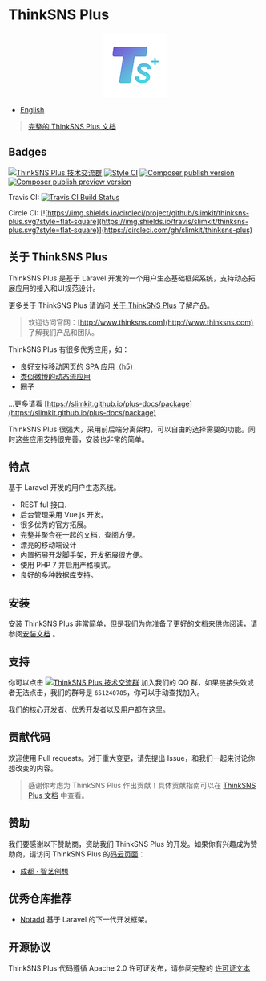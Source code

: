 # ThinkSNS Plus

<p align="center"><img src="public/plus.png"></p>

- [English](readme.md)

> [完整的 ThinkSNS Plus 文档](https://slimkit.github.io/plus-docs/)

## Badges

[![ThinkSNS Plus 技术交流群](https://img.shields.io/badge/QQ%20Group-651240785-6782d6.svg?style=flat-square)](//shang.qq.com/wpa/qunwpa?idkey=7a85a1f73b3da2b1106e10817bd3fb6414766ca7dfe102977ad698011fb01ea5)
[![Style CI](https://styleci.io/repos/76627423/shield?branch=master)](https://styleci.io/repos/76627423)
[![Composer publish version](https://img.shields.io/packagist/v/zhiyicx/thinksns-plus.svg?style=flat-square)](https://packagist.org/packages/zhiyicx/thinksns-plus)
[![Composer publish preview version](https://img.shields.io/packagist/vpre/zhiyicx/thinksns-plus.svg?style=flat-square)](https://packagist.org/packages/zhiyicx/thinksns-plus)

Travis CI: [![Travis CI Build Status](https://img.shields.io/travis/slimkit/thinksns-plus.svg?style=flat-square)](https://travis-ci.org/slimkit/thinksns-plus)

Circle CI: [![https://img.shields.io/circleci/project/github/slimkit/thinksns-plus.svg?style=flat-square](https://img.shields.io/travis/slimkit/thinksns-plus.svg?style=flat-square)](https://circleci.com/gh/slimkit/thinksns-plus)

## 关于 ThinkSNS Plus

ThinkSNS Plus 是基于 Laravel 开发的一个用户生态基础框架系统，支持动态拓展应用的接入和UI规范设计。

更多关于 ThinkSNS Plus 请访问 [关于 ThinkSNS Plus](https://slimkit.github.io/plus-docs/core) 了解产品。

> 欢迎访问官网：[http://www.thinksns.com](http://www.thinksns.com) 了解我们产品和团队。

ThinkSNS Plus 有很多优秀应用，如：

- [良好支持移动网页的 SPA 应用（h5）](https://github.com/zhiyicx/plus-component-h5)
- [类似微博的动态流应用](https://github.com/slimkit/plus-component-feed)
- [圈子](https://github.com/slimkit/plus-component-group)

...更多请看 [https://slimkit.github.io/plus-docs/package](https://slimkit.github.io/plus-docs/package)

ThinkSNS Plus 很强大，采用前后端分离架构，可以自由的选择需要的功能。同时这些应用支持很完善，安装也非常的简单。

## 特点

基于 Laravel 开发的用户生态系统。

- REST ful 接口.
- 后台管理采用 Vue.js 开发。
- 很多优秀的官方拓展。
- 完整并聚合在一起的文档，查阅方便。
- 漂亮的移动端设计
- 内置拓展开发脚手架，开发拓展很方便。
- 使用 PHP 7 并启用严格模式。
- 良好的多种数据库支持。

## 安装

安装 ThinkSNS Plus 非常简单，但是我们为你准备了更好的文档来供你阅读，请参阅[安装文档](https://slimkit.github.io/plus-docs/core/latest/getting-started/installed) 。


## 支持

你可以点击 [![ThinkSNS Plus 技术交流群](https://img.shields.io/badge/QQ%20Group-651240785-6782d6.svg?style=flat-square)](https://shang.qq.com/wpa/qunwpa?idkey=7a85a1f73b3da2b1106e10817bd3fb6414766ca7dfe102977ad698011fb01ea5) 加入我们的 QQ 群，如果链接失效或者无法点击，我们的群号是 `651240785`，你可以手动查找加入。

我们的核心开发者、优秀开发者以及用户都在这里。

## 贡献代码

欢迎使用 Pull requests。对于重大变更，请先提出 Issue，和我们一起来讨论你想改变的内容。

> 感谢你考虑为 ThinkSNS Plus 作出贡献！具体贡献指南可以在 [ThinkSNS Plus 文档](https://slimkit.github.io/plus-docs/core/latest/getting-started/contributions) 中查看。

## 赞助

我们要感谢以下赞助商，资助我们 ThinkSNS Plus 的开发。如果你有兴趣成为赞助商，请访问 ThinkSNS Plus 的[码云页面](https://gitee.com/slimkit/thinksns-plus?donate=true)：

- [成都 · 智艺创想](http://www.zhiyicx.com)

## 优秀仓库推荐

- [Notadd](https://github.com/notadd/notadd) 基于 Laravel 的下一代开发框架。

## 开源协议

ThinkSNS Plus 代码遵循 Apache 2.0 许可证发布，请参阅完整的 [许可证文本](LICENSE)

